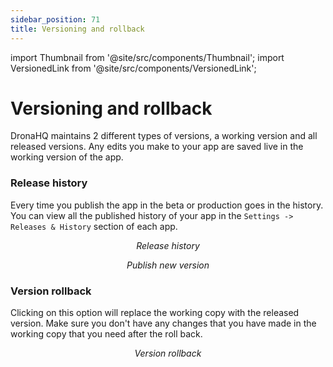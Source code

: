 ```yaml
---
sidebar_position: 71
title: Versioning and rollback
---
```


import Thumbnail from '@site/src/components/Thumbnail';
import VersionedLink from '@site/src/components/VersionedLink';

# Versioning and rollback

DronaHQ maintains 2 different types of versions, a working version and all released versions. Any edits you make to your app are saved live in the working version of the app. 

### Release history

Every time you publish the app in the beta or production goes in the history. You can view all the published history of your app in the `Settings -> Releases & History` section of each app. 

<figure>
  <Thumbnail src="/img/common/releases-history.png" alt="Releases and history" width='100%'/>
  <figcaption align = "center"><i>Release history</i></figcaption>
</figure>

<figure>
  <Thumbnail src="/img/common/new-version.png" alt="New version" width='100%'/>
  <figcaption align = "center"><i>Publish new version</i></figcaption>
</figure>

### Version rollback

Clicking on this option will replace the working copy with the released version. Make sure you don't have any changes that you have made in the working copy that you need after the roll back. 

<figure>
  <Thumbnail src="/img/common/rollback.png" alt="Version rollback" width='100%'/>
  <figcaption align = "center"><i>Version rollback</i></figcaption>
</figure>

